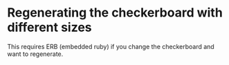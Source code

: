 # Regenerating the checkerboard with different sizes

This requires ERB (embedded ruby) if you change the checkerboard and want to regenerate.
